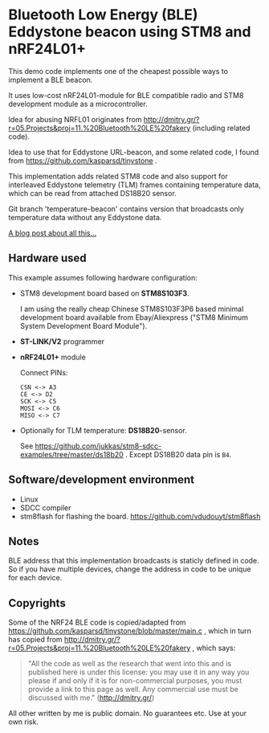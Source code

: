 # Bluetooth Low Energy (BLE) Eddystone beacon using STM8 and nRF24L01+

This demo code implements one of the cheapest possible ways to implement a BLE beacon.

It uses low-cost nRF24L01-module for BLE compatible radio and STM8 development module as a microcontroller.

Idea for abusing NRFL01 originates from http://dmitry.gr/?r=05.Projects&proj=11.%20Bluetooth%20LE%20fakery (including related code).

Idea to use that for Eddystone URL-beacon, and some related code, I found from https://github.com/kasparsd/tinystone .

This implementation adds related STM8 code and also support for interleaved Eddystone telemetry (TLM) frames containing temperature data, which can be read from attached DS18B20 sensor.

Git branch 'temperature-beacon' contains version that broadcasts only temperature data without any Eddystone data.

[A blog post about all this...](https://mcuer.sikamo.net/blog/stm8-nrf24-ble-beacon)

## Hardware used
This example assumes following hardware configuration:
- STM8 development board based on **STM8S103F3**.

  I am using the really cheap Chinese STM8S103F3P6 based minimal development
  board available from Ebay/Aliexpress ("STM8 Minimum System Development Board Module").

- **ST-LINK/V2** programmer
- **nRF24L01+** module

  Connect PINs:
  ```
  CSN <-> A3
  CE <-> D2
  SCK <-> C5
  MOSI <-> C6
  MISO <-> C7
  ```

- Optionally for TLM temperature: **DS18B20**-sensor. 

  See https://github.com/jukkas/stm8-sdcc-examples/tree/master/ds18b20 . Except DS18B20 data pin is `B4`.

## Software/development environment
- Linux
- SDCC compiler
- stm8flash for flashing the board. https://github.com/vdudouyt/stm8flash


## Notes
BLE address that this implementation broadcasts is staticly defined in code. So if you have multiple devices, change the address in code to be unique for each device.

## Copyrights

Some of the NRF24 BLE code is copied/adapted from https://github.com/kasparsd/tinystone/blob/master/main.c ,
which in turn has copied from http://dmitry.gr/?r=05.Projects&proj=11.%20Bluetooth%20LE%20fakery ,
which says:
> "All the code as well as the research that went into this and is published here is under this license:
> you may use it in any way you please if and only if it is for non-commercial purposes,
> you must provide a link to this page as well. Any commercial use must be discussed with me." (http://dmitry.gr/)

All other written by me is public domain. No guarantees etc. Use at your own risk.
